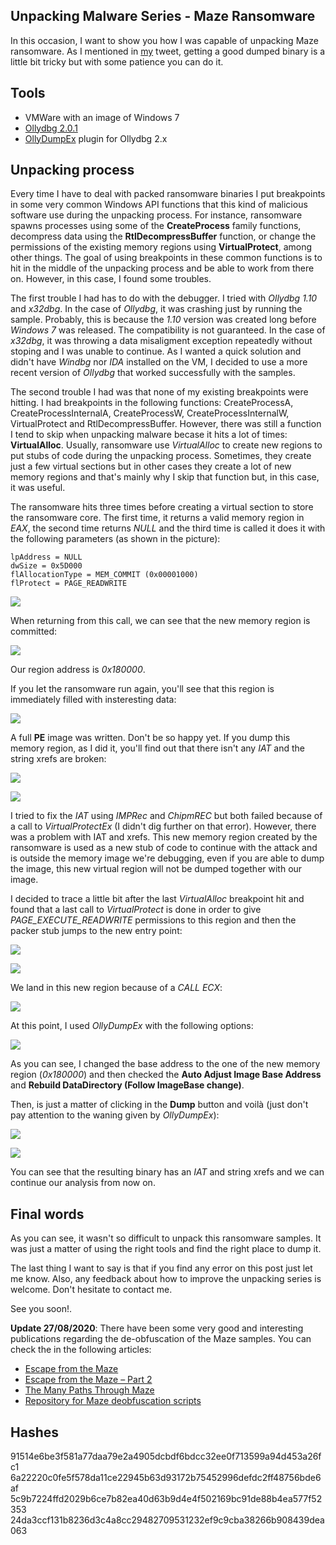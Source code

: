 ## Unpacking Malware Series - Maze Ransomware

In this occasion, I want to show you how I was capable of unpacking Maze ransomware. As I mentioned in [my](https://twitter.com/poxyran/status/1186311014926733313) tweet, getting a good dumped binary is a little bit tricky but with some patience you can do it.

## Tools

 - VMWare with an image of Windows 7
 - [Ollydbg 2.0.1](http://www.ollydbg.de/odbg201.zip)
 - [OllyDumpEx](http://low-priority.appspot.com/ollydumpex/) plugin for Ollydbg 2.x
 
## Unpacking process

Every time I have to deal with packed ransomware binaries I put breakpoints in some very common Windows API functions that this kind of malicious software use during the unpacking process. For instance, ransomware spawns processes using some of the **CreateProcess** family functions, decompress data using the **RtlDecompressBuffer** function, or change the permissions of the existing memory regions using **VirtualProtect**, among other things. The goal of using breakpoints in these common functions is to hit in the middle of the unpacking process and be able to work from there on. However, in this case, I found some troubles. 

The first trouble I had has to do with the debugger. I tried with *Ollydbg 1.10* and *x32dbg*. In the case of *Ollydbg*, it was crashing just by running the sample. Probably, this is because the *1.10* version was created long before *Windows 7* was released. The compatibility is not guaranteed. In the case of *x32dbg*, it was throwing a data misaligment exception repeatedly without stoping and I was unable to continue. As I wanted a quick solution and didn't have *Windbg* nor *IDA* installed on the VM, I decided to use a more recent version of *Ollydbg* that worked successfully with the samples. 

The second trouble I had was that none of my existing breakpoints were hitting. I had breakpoints in the following functions: CreateProcessA, CreateProcessInternalA, CreateProcessW, CreateProcessInternalW, VirtualProtect and RtlDecompressBuffer. However, there was still a function I tend to skip when unpacking malware becase it hits a lot of times: **VirtualAlloc**. Usually, ransomware use *VirtualAlloc* to create new regions to put stubs of code during the unpacking process. Sometimes, they create just a few virtual sections but in other cases they create a lot of new memory regions and that's mainly why I skip that function but, in this case, it was useful. 

The ransomware hits three times before creating a virtual section to store the ransomware core. The first time, it returns a valid memory region in *EAX*, the second time returns *NULL* and the third time is called it does it with the following parameters (as shown in the picture):

```
lpAddress = NULL
dwSize = 0x5D000
flAllocationType = MEM_COMMIT (0x00001000)
flProtect = PAGE_READWRITE
```
![](../images/22-10-2019-unpacking-malware-series-maze-ransomware/virtualalloc_third_call.PNG)

When returning from this call, we can see that the new memory region is committed:

![](../images/22-10-2019-unpacking-malware-series-maze-ransomware/virtuallalloc_return.PNG)

Our region address is *0x180000*. 

If you let the ransomware run again, you'll see that this region is immediately filled with insteresting data:

![](../images/22-10-2019-unpacking-malware-series-maze-ransomware/virtualalloc_mz.PNG)

A full **PE** image was written. Don't be so happy yet. If you dump this memory region, as I did it, you'll find out that there isn't any *IAT* and the string xrefs are broken:

![](../images/22-10-2019-unpacking-malware-series-maze-ransomware/no_iat.PNG)

![](../images/22-10-2019-unpacking-malware-series-maze-ransomware/no_str_xrefs.PNG)

I tried to fix the *IAT* using *IMPRec* and *ChipmREC* but both failed because of a call to *VirtualProtectEx* (I didn't dig further on that error). However, there was a problem with IAT and xrefs. This new memory region created by the ransomware is used as a new stub of code to continue with the attack and is outside the memory image we're debugging, even if you are able to dump the image, this new virtual region will not be dumped together with our image.

I decided to trace a little bit after the last *VirtualAlloc* breakpoint hit and found that a last call to *VirtualProtect* is done in order to give *PAGE_EXECUTE_READWRITE* permissions to this region and then the packer stub jumps to the new entry point:

![](../images/22-10-2019-unpacking-malware-series-maze-ransomware/last_virtualprotect.PNG)

![](../images/22-10-2019-unpacking-malware-series-maze-ransomware/new_ep.PNG)

We land in this new region because of a *CALL ECX*:

![](../images/22-10-2019-unpacking-malware-series-maze-ransomware/call_ecx.PNG)

At this point, I used *OllyDumpEx* with the following options:

![](../images/22-10-2019-unpacking-malware-series-maze-ransomware/ollydumpex.PNG)

As you can see, I changed the base address to the one of the new memory region (*0x180000*) and then checked the **Auto Adjust Image Base Address** and **Rebuild DataDirectory (Follow ImageBase change)**.

Then, is just a matter of clicking in the **Dump** button and voilà (just don't pay attention to the waning given by *OllyDumpEx*):

![](../images/22-10-2019-unpacking-malware-series-maze-ransomware/dump_with_good_iat.PNG)

![](../images/22-10-2019-unpacking-malware-series-maze-ransomware/dump_with_xrefs.PNG)

You can see that the resulting binary has an *IAT* and string xrefs and we can continue our analysis from now on.

## Final words

As you can see, it wasn't so difficult to unpack this ransomware samples. It was just a matter of using the right tools and find the right place to dump it.

The last thing I want to say is that if you find any error on this post just let me know. Also, any feedback about how to improve the unpacking series is welcome. Don't hesitate to contact me.

See you soon!.

**Update 27/08/2020**: There have been some very good and interesting publications regarding the de-obfuscation of the Maze samples. You can check the in the following articles:

- [Escape from the Maze](https://www.blueliv.com/cyber-security-and-cyber-threat-intelligence-blog-blueliv/escape-from-the-maze/)
- [Escape from the Maze – Part 2](https://www.blueliv.com/cyber-security-and-cyber-threat-intelligence-blog-blueliv/escape-from-the-maze-part-2/)
- [The Many Paths Through Maze](https://www.crowdstrike.com/blog/maze-ransomware-deobfuscation/)
- [Repository for Maze deobfuscation scripts](https://github.com/Blueliv/maze-deobfuscation)

## Hashes

91514e6be3f581a77daa79e2a4905dcbdf6bdcc32ee0f713599a94d453a26fc1
6a22220c0fe5f578da11ce22945b63d93172b75452996defdc2ff48756bde6af
5c9b7224ffd2029b6ce7b82ea40d63b9d4e4f502169bc91de88b4ea577f52353
24da3ccf131b8236d3c4a8cc29482709531232ef9c9cba38266b908439dea063